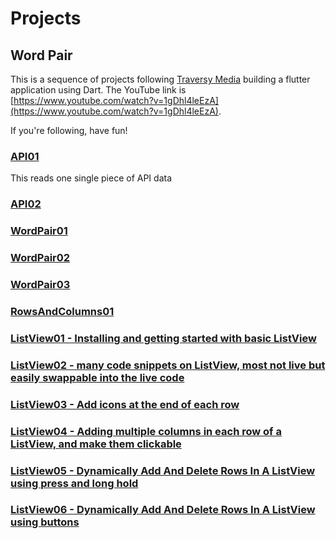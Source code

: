 # Projects

## Word Pair

This is a sequence of projects following [Traversy Media](https://www.youtube.com/channel/UC29ju8bIPH5as8OGnQzwJyA) building a flutter application using Dart.  The YouTube link is [https://www.youtube.com/watch?v=1gDhl4leEzA](https://www.youtube.com/watch?v=1gDhl4leEzA).

If you're following, have fun!

### [API01](API01)

This reads one single piece of API data

### [API02](API02)



### [WordPair01](WordPair01)

### [WordPair02](WordPair02)

### [WordPair03](WordPair03)

### [RowsAndColumns01](RowsAndColumns01)

### [ListView01 - Installing and getting started with basic ListView](ListView01)

### [ListView02 - many code snippets on ListView, most not live but easily swappable into the live code](ListView02)

### [ListView03 - Add icons at the end of each row](ListView03)

### [ListView04 - Adding multiple columns in each row of a ListView, and make them clickable](ListView04)

### [ListView05 - Dynamically Add And Delete Rows In A ListView using press and long hold](ListView05)

### [ListView06 - Dynamically Add And Delete Rows In A ListView using buttons](ListView06)